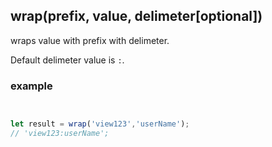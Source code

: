 ## wrap(prefix, value, delimeter[optional])
wraps value with prefix with delimeter.

Default delimeter value is `:`.

### example
```js


let result = wrap('view123','userName');
// 'view123:userName';


```
